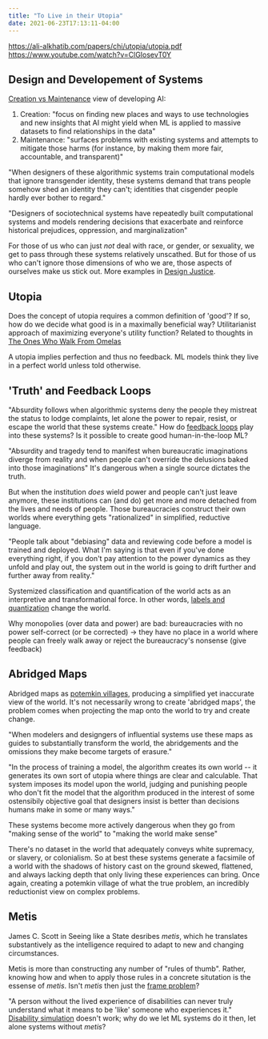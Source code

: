 ```yaml
---
title: "To Live in their Utopia"
date: 2021-06-23T17:13:11-04:00
---
```


https://ali-alkhatib.com/papers/chi/utopia/utopia.pdf
https://www.youtube.com/watch?v=ClGIosevT0Y

## Design and Developement of Systems
[Creation vs Maintenance](thoughts/creation-vs-maintenance.md) view of developing AI:
1. Creation: "focus on finding new places and ways to use technologies and new insights that AI might yield when ML is applied to massive datasets to find relationships in the data"
2. Maintenance: "surfaces problems with existing systems and attempts to mitigate those harms (for instance, by making them more fair, accountable, and transparent)"

"When designers of these algorithmic systems train computational models that ignore transgender identity, these systems demand that trans people somehow shed an identity they can't; identities that cisgender people hardly ever bother to regard."

"Designers of sociotechnical systems have repeatedly built computational systems and models rendering decisions that exacerbate and reinforce historical prejudices, oppression, and marginalization"

For those of us who can just *not* deal with race, or gender, or sexuality, we get to pass through these systems relatively unscathed. But for those of us who can't ignore those dimensions of who we are, those aspects of ourselves make us stick out. More examples in [Design Justice](thoughts/books/design-justice.md).

## Utopia
Does the concept of utopia requires a common definition of 'good'? If so, how do we decide what good is in a maximally beneficial way? Utilitarianist approach of maximizing everyone's utility function? Related to thoughts in [The Ones Who Walk From Omelas](thoughts/articles/the-ones-who-walk-from-omelas.md)

A utopia implies perfection and thus no feedback. ML models think they live in a perfect world unless told otherwise.

## 'Truth' and Feedback Loops
"Absurdity follows when algorithmic systems deny the people they mistreat the status to lodge complaints, let alone the power to repair, resist, or escape the world that these systems create." How do [feedback loops](thoughts/feedback-loops.md) play into these systems? Is it possible to create good human-in-the-loop ML?

"Absurdity and tragedy tend to manifest when bureaucratic imaginations diverge from reality and when people can't override the delusions baked into those imaginations" It's dangerous when a single source dictates the truth.

But when the institution *does* wield power and people can't just leave anymore, these institutions can (and do) get more and more detached from the lives and needs of people. Those bureaucracies construct their own worlds where everything gets "rationalized" in simplified, reductive language.

"People talk about "debiasing" data and reviewing code before a model is trained and deployed.
What I'm saying is that even if you've done everything right, if you don't pay attention to the power dynamics as they unfold and play out, the system out in the world is going to drift further and further away from reality."

Systemized classification and quantification of the world acts as an interpretive and transformational force. In other words, [labels and quantization](thoughts/labels-and-quantization.md) change the world.

Why monopolies (over data and power) are bad: bureaucracies with no power self-correct (or be corrected) -> they have no place in a world where people can freely walk away or reject the bureaucracy's nonsense (give feedback)

## Abridged Maps
Abridged maps as [potemkin villages](posts/ai-systems.md), producing a simplified yet inaccurate view of the world. It's not necessarily wrong to create 'abridged maps', the problem comes when projecting the map onto the world to try and create change.

"When modelers and designgers of influential systems use these maps as guides to substantially transform the world, the abridgements and the omissions they make become targets of erasure."

"In the process of training a model, the algorithm creates its own world -- it generates its own sort of utopia where things are clear and calculable. That system imposes its model upon the world, judging and punishing people who don't fit the model that the algorithm produced in the interest of some ostensibily objective goal that designers insist is better than decisions humans make in some or many ways."

These systems become more actively dangerous when they go from "making sense of the world" to "making the world make sense"

There's no dataset in the world that adequately conveys white supremacy, or slavery, or colonialism.
So at best these systems generate a facsimile of a world with the shadows of history cast on the ground
skewed, flattened, and always lacking depth that only living these experiences can bring. Once again, creating a potemkin village of what the true problem, an incredibly reductionist view on complex problems.

## Metis
James C. Scott in Seeing like a State desribes *metis*, which he translates substantively as the intelligence required to adapt to new and changing circumstances.

Metis is more than constructing any number of "rules of thumb". Rather, knowing how and when to apply those rules in a concrete situtation is the essense of *metis*. Isn't *metis* then just the [frame problem](thoughts/frame-problem.md)?

"A person without the lived experience of disabilities can never truly understand what it means to be 'like' someone who experiences it." [Disability simulation](thoughts/books/design-justice.md) doesn't work; why do we let ML systems do it then, let alone systems without *metis*? 